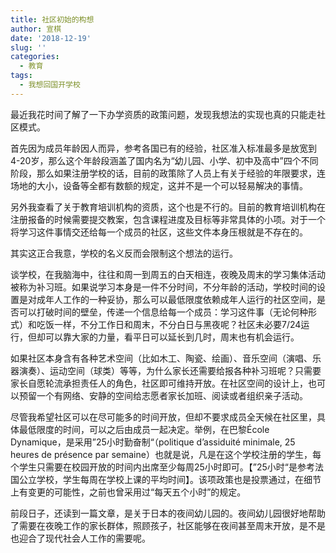 ```yaml
---
title: 社区初始的构想
author: 宣棋
date: '2018-12-19'
slug: ''
categories:
  - 教育
tags:
  - 我想回国开学校
---
```

最近我花时间了解了一下办学资质的政策问题，发现我想法的实现也真的只能走社区模式。

首先因为成员年龄因人而异，参考各国已有的经验，社区准入标准最多是放宽到4-20岁，那么这个年龄段涵盖了国内名为“幼儿园、小学、初中及高中”四个不同阶段，那么如果注册学校的话，目前的政策除了人员上有关于经验的年限要求，连场地的大小，设备等全都有数额的规定，这并不是一个可以轻易解决的事情。

另外我查看了关于教育培训机构的资质，这个也是不行的。目前的教育培训机构在注册报备的时候需要提交教案，包含课程进度及目标等非常具体的小项。对于一个将学习这件事情交还给每一个成员的社区，这些文件本身压根就是不存在的。

其实这正合我意，学校的名义反而会限制这个想法的运行。

谈学校，在我脑海中，往往和周一到周五的白天相连，夜晚及周末的学习集体活动被称为补习班。如果说学习本身是一件不分时间，不分年龄的活动，学校时间的设置是对成年人工作的一种妥协，那么可以最低限度依赖成年人运行的社区空间，是否可以打破时间的壁垒，传递一个信息给每一个成员：学习这件事（无论何种形式）和吃饭一样，不分工作日和周末，不分白日与黑夜呢？社区未必要7/24运行，但却可以靠大家的力量，看平日可以延长到几时，周末也有机会运行。

如果社区本身含有各种艺术空间（比如木工、陶瓷、绘画）、音乐空间（演唱、乐器演奏）、运动空间（球类）等等，为什么家长还需要给报各种补习班呢？只需要家长自愿轮流承担责任人的角色，社区即可维持开放。在社区空间的设计上，也可以预留一个有网络、安静的空间给志愿者家长加班、阅读或者组织亲子活动。

尽管我希望社区可以在尽可能多的时间开放，但却不要求成员全天候在社区里，具体最低限度的时间，可以之后由成员一起决定。举例，在巴黎École Dynamique，是采用”25小时勤奋制“（politique d’assiduité minimale, 25 heures de présence par semaine）也就是说，凡是在这个学校注册的学生，每个学生只需要在校园开放的时间内出席至少每周25小时即可。【”25小时“是参考法国公立学校，学生每周在学校上课的平均时间】。该项政策也是投票通过，在细节上有变更的可能性，之前也曾采用过“每天五个小时”的规定。

前段日子，还读到一篇文章，是关于日本的夜间幼儿园的。夜间幼儿园很好地帮助了需要在夜晚工作的家长群体，照顾孩子，社区能够在夜间甚至周末开放，是不是也迎合了现代社会人工作的需要呢。
